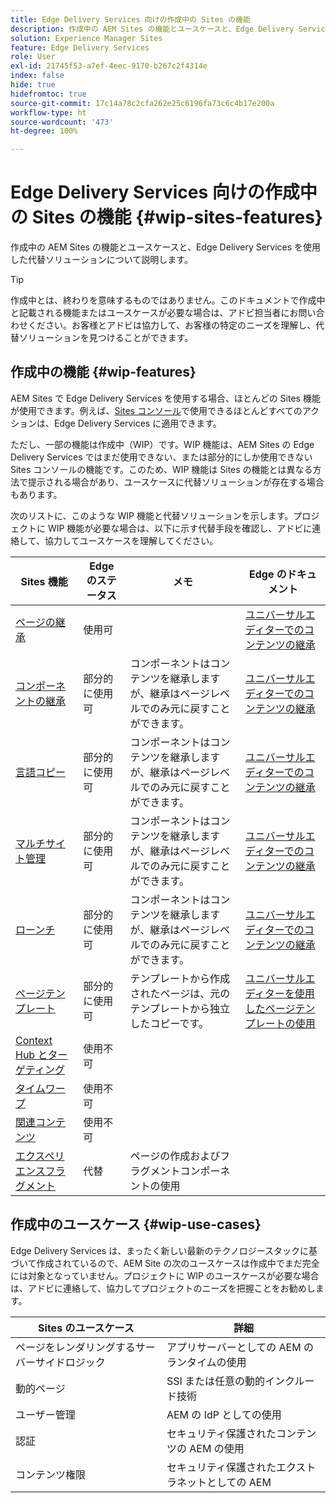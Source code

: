 ```yaml
---
title: Edge Delivery Services 向けの作成中の Sites の機能
description: 作成中の AEM Sites の機能とユースケースと、Edge Delivery Services を使用した代替ソリューションについて説明します。
solution: Experience Manager Sites
feature: Edge Delivery Services
role: User
exl-id: 21745f53-a7ef-4eec-9170-b267c2f4314e
index: false
hide: true
hidefromtoc: true
source-git-commit: 17c14a78c2cfa262e25c6196fa73c6c4b17e200a
workflow-type: ht
source-wordcount: '473'
ht-degree: 100%

---
```


# Edge Delivery Services 向けの作成中の Sites の機能 {#wip-sites-features}

作成中の AEM Sites の機能とユースケースと、Edge Delivery Services を使用した代替ソリューションについて説明します。

>[!TIP]
>
>作成中とは、終わりを意味するものではありません。このドキュメントで作成中と記載される機能またはユースケースが必要な場合は、アドビ担当者にお問い合わせください。お客様とアドビは協力して、お客様の特定のニーズを理解し、代替ソリューションを見つけることができます。

## 作成中の機能 {#wip-features}

AEM Sites で Edge Delivery Services を使用する場合、ほとんどの Sites 機能が使用できます。例えば、[Sites コンソール](/help/sites-cloud/authoring/sites-console/introduction.md)で使用できるほとんどすべてのアクションは、Edge Delivery Services に適用できます。

ただし、一部の機能は作成中（WIP）です。WIP 機能は、AEM Sites の Edge Delivery Services ではまだ使用できない、または部分的にしか使用できない Sites コンソールの機能です。このため、WIP 機能は Sites の機能とは異なる方法で提示される場合があり、ユースケースに代替ソリューションが存在する場合もあります。

次のリストに、このような WIP 機能と代替ソリューションを示します。プロジェクトに WIP 機能が必要な場合は、以下に示す代替手段を確認し、アドビに連絡して、協力してユースケースを理解してください。

| Sites 機能 | Edge のステータス | メモ | Edge のドキュメント |
|---|---|---|---|
| [ページの継承](/help/sites-cloud/administering/msm-and-translation.md) | 使用可 |  | [ユニバーサルエディターでのコンテンツの継承](/help/sites-cloud/authoring/universal-editor/inheritance.md) |
| [コンポーネントの継承](/help/sites-cloud/administering/msm-and-translation.md) | 部分的に使用可 | コンポーネントはコンテンツを継承しますが、継承はページレベルでのみ元に戻すことができます。 | [ユニバーサルエディターでのコンテンツの継承](/help/sites-cloud/authoring/universal-editor/inheritance.md) |
| [言語コピー](/help/sites-cloud/administering/translation/overview.md) | 部分的に使用可 | コンポーネントはコンテンツを継承しますが、継承はページレベルでのみ元に戻すことができます。 | [ユニバーサルエディターでのコンテンツの継承](/help/sites-cloud/authoring/universal-editor/inheritance.md) |
| [マルチサイト管理](/help/sites-cloud/administering/msm/overview.md) | 部分的に使用可 | コンポーネントはコンテンツを継承しますが、継承はページレベルでのみ元に戻すことができます。 | [ユニバーサルエディターでのコンテンツの継承](/help/sites-cloud/authoring/universal-editor/inheritance.md) |
| [ローンチ](/help/sites-cloud/authoring/launches/overview.md) | 部分的に使用可 | コンポーネントはコンテンツを継承しますが、継承はページレベルでのみ元に戻すことができます。 | [ユニバーサルエディターでのコンテンツの継承](/help/sites-cloud/authoring/universal-editor/inheritance.md) |
| [ページテンプレート](/help/sites-cloud/authoring/page-editor/templates.md) | 部分的に使用可 | テンプレートから作成されたページは、元のテンプレートから独立したコピーです。 | [ユニバーサルエディターを使用したページテンプレートの使用](/help/sites-cloud/authoring/universal-editor/templates.md) |
| [Context Hub とターゲティング](/help/sites-cloud/authoring/personalization/overview.md) | 使用不可 |  |  |
| [タイムワープ](/help/sites-cloud/authoring/launches/preview.md) | 使用不可 |  |  |
| [関連コンテンツ](/help/sites-cloud/authoring/page-editor/editor-side-panel.md#associated-content-browser) | 使用不可 |  |  |
| [エクスペリエンスフラグメント](/help/sites-cloud/authoring/fragments/experience-fragments.md) | 代替 | ページの作成およびフラグメントコンポーネントの使用 |  |

## 作成中のユースケース {#wip-use-cases}

Edge Delivery Services は、まったく新しい最新のテクノロジースタックに基づいて作成されているので、AEM Site の次のユースケースは作成中でまだ完全には対象となっていません。プロジェクトに WIP のユースケースが必要な場合は、アドビに連絡して、協力してプロジェクトのニーズを把握ことをお勧めします。

| Sites のユースケース | 詳細 |
|---|---|
| ページをレンダリングするサーバーサイドロジック | アプリサーバーとしての AEM のランタイムの使用 |
| 動的ページ | SSI または任意の動的インクルード技術 |
| ユーザー管理 | AEM の IdP としての使用 |
| 認証 | セキュリティ保護されたコンテンツの AEM の使用 |
| コンテンツ権限 | セキュリティ保護されたエクストラネットとしての AEM |
